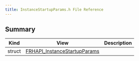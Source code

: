 ```yaml
---
title: InstanceStartupParams.h File Reference
---
```


## Summary
| Kind | View | Description |
|------|------|-------------|
|struct|[FRHAPI_InstanceStartupParams](/unreal-plugins/all/structfrhapi__instancestartupparams/#structFRHAPI__InstanceStartupParams)||
